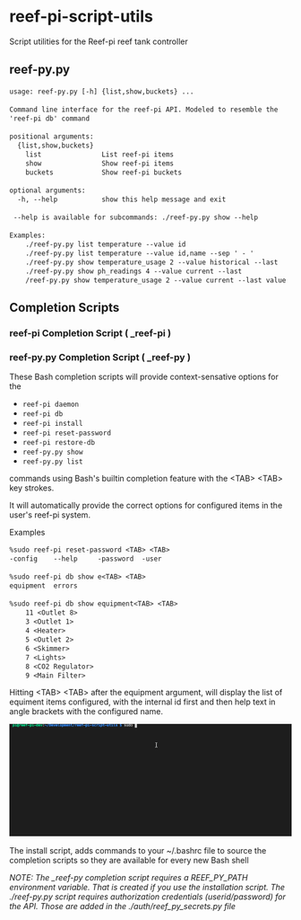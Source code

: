 # reef-pi-script-utils
Script utilities for the Reef-pi reef tank controller
## reef-py.py
```
usage: reef-py.py [-h] {list,show,buckets} ...

Command line interface for the reef-pi API. Modeled to resemble the 'reef-pi db' command

positional arguments:
  {list,show,buckets}
    list               List reef-pi items
    show               Show reef-pi items
    buckets            Show reef-pi buckets

optional arguments:
  -h, --help           show this help message and exit

 --help is available for subcommands: ./reef-py.py show --help

Examples: 
    ./reef-py.py list temperature --value id
    ./reef-py.py list temperature --value id,name --sep ' - '
    ./reef-py.py show temperature_usage 2 --value historical --last
    ./reef-py.py show ph_readings 4 --value current --last
    /reef-py.py show temperature_usage 2 --value current --last value
```

## Completion Scripts 
### reef-pi Completion Script ( _reef-pi )
### reef-py.py Completion Script ( _reef-py )

These Bash completion scripts will provide context-sensative options for the 
* ``reef-pi daemon ``
* ``reef-pi db ``  
* ``reef-pi install ``
* ``reef-pi reset-password ``
* ``reef-pi restore-db ``
* ``reef-py.py show ``
* ``reef-py.py list ``

commands using Bash's builtin completion feature with the &lt;TAB&gt; &lt;TAB&gt; key strokes.  

It will automatically provide the correct options for configured items in the user's reef-pi system.

Examples
<pre><code>%sudo reef-pi reset-password &lt;TAB&gt; &lt;TAB&gt;
-config    --help     -password  -user      

%sudo reef-pi db show e&lt;TAB&gt; &lt;TAB&gt; 
equipment  errors  
 
%sudo reef-pi db show equipment&lt;TAB&gt; &lt;TAB&gt; 
    11 &lt;Outlet 8&gt;
    3 &lt;Outlet 1&gt;
    4 &lt;Heater&gt;
    5 &lt;Outlet 2&gt;
    6 &lt;Skimmer&gt;
    7 &lt;Lights&gt;
    8 &lt;CO2 Regulator&gt;
    9 &lt;Main Filter&gt;
</code></pre>

Hitting &lt;TAB&gt; &lt;TAB&gt; after the equipment argument, will display the list of equiment items configured, with the internal id first and then help text in angle brackets with the configured name.

![Demo Gif](https://github.com/tmbarbour/reef-pi-script-utils/blob/main/images/reef-pi-completion-demo-2.gif?raw=true "reef-pi db completion demo")

The install script, adds commands to your ~/.bashrc file to source the completion scripts so they are available for every new Bash shell

*NOTE: The _reef-py completion script requires a REEF_PY_PATH environment variable. That is created if you use the installation script.
The ./reef-py.py script requires authorization credentials (userid/password) for the API. Those are added in the ./auth/reef_py_secrets.py file*
